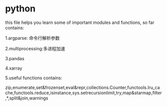 # python
this file helps you learn some of important modules and functions, so far contains:

1.argparse: 命令行解析参数

2.multiprocessing:多进程加速

3.pandas

4.xarray

5.useful functions contains:

  zip,enumerate,set&frozenset,eval&repr,collections.Counter,functools.lru_cache,functools.reduce,isinstance,sys.setrecursionlimit,try,map&starmap,filter,*,split&join,warnings

